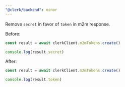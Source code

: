 ```yaml
---
"@clerk/backend": minor
---
```


Remove `secret` in favor of `token` in m2m response.

Before:

```ts
const result = await clerkClient.m2mTokens.create()

console.log(result.secret)
```

After:

```ts
const result = await clerkClient.m2mTokens.create()

console.log(result.token)
```
